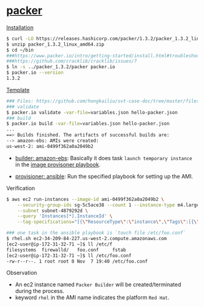 # [packer](https://github.com/hashicorp/packer)

[Installation](https://www.packer.io/intro/getting-started/install.html#precompiled-binaries)

```bash
$ curl -LO https://releases.hashicorp.com/packer/1.3.2/packer_1.3.2_linux_amd64.zip
$ unzip packer_1.3.2_linux_amd64.zip
$ cd ~/bin
###https://www.packer.io/intro/getting-started/install.html#troubleshooting
###https://github.com/cracklib/cracklib/issues/7
$ ln -s ../packer_1.3.2/packer packer.io
$ packer.io --version
1.3.2

```

[Template](https://www.packer.io/docs/templates/index.html)

```bash
### Files: https://github.com/hongkailiu/svt-case-doc/tree/master/files/packer/hello
### validate
$ packer.io validate -var-file=variables.json hello-packer.json
### build
$ packer.io build -var-file=variables.json hello-packer.json
...
==> Builds finished. The artifacts of successful builds are:
--> amazon-ebs: AMIs were created:
us-west-2: ami-0499f362a0a2049b2

```

* [builder: amazon-ebs](https://www.packer.io/docs/builders/amazon-ebs.html): Basically it does task `launch temporary instance` in 
the [image provisoner playbook](https://github.com/openshift/svt/blob/master/image_provisioner/playbooks/build_ami.yaml#L11).

* [provisioner: ansible](https://www.packer.io/docs/provisioners/ansible.html): Run the specified playbook for setting up the AMI.

Verification

```bash
$ aws ec2 run-instances --image-id ami-0499f362a0a2049b2 \
    --security-group-ids sg-5c5ace38 --count 1 --instance-type m4.large --key-name id_rsa_perf \
    --subnet subnet-4879292d \
    --query 'Instances[*].InstanceId' \
    --tag-specifications="[{\"ResourceType\":\"instance\",\"Tags\":[{\"Key\":\"Name\",\"Value\":\"qe-hongkliu-packer-test\"}]}]"

### one task in the ansible playbook is `touch file /etc/foo.conf` 
$ rhel.sh ec2-34-209-84-227.us-west-2.compute.amazonaws.com
[ec2-user@ip-172-31-32-71 ~]$ ll /etc/f
filesystems  firewalld/   foo.conf     fstab        
[ec2-user@ip-172-31-32-71 ~]$ ll /etc/foo.conf 
-rw-r--r--. 1 root root 0 Nov  7 19:40 /etc/foo.conf


```

Observation

* An ec2 instance named `Packer Builder` will be created/terminated during the process.
* keyword `rhel` in the AMI name indicates the platform `Red Hat`. 


